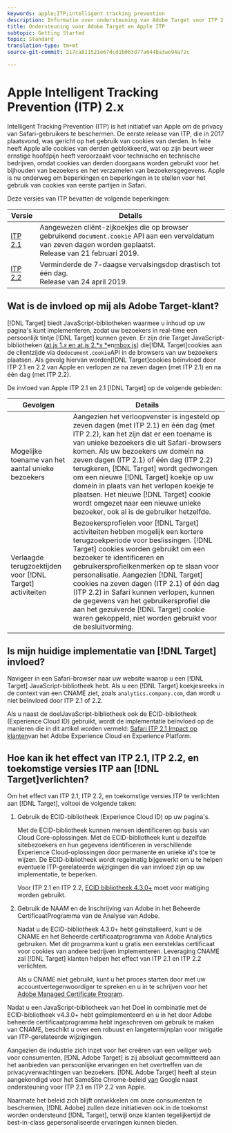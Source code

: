 ```yaml
---
keywords: apple;ITP;intelligent tracking prevention
description: Informatie over ondersteuning van Adobe Target voor ITP 2.1 en ITP 2.2 van Apple via de Experience Cloud ID-bibliotheek 4.3.
title: Ondersteuning voor Adobe Target en Apple ITP
subtopic: Getting Started
topic: Standard
translation-type: tm+mt
source-git-commit: 217ca811521e67dcd1b063d77a644ba3ae94a72c

---
```



# Apple Intelligent Tracking Prevention (ITP) 2.x

Intelligent Tracking Prevention (ITP) is het initiatief van Apple om de privacy van Safari-gebruikers te beschermen. De eerste release van ITP, die in 2017 plaatsvond, was gericht op het gebruik van cookies van derden. In feite heeft Apple alle cookies van derden geblokkeerd, wat op zijn beurt weer ernstige hoofdpijn heeft veroorzaakt voor technische en technische bedrijven, omdat cookies van derden doorgaans worden gebruikt voor het bijhouden van bezoekers en het verzamelen van bezoekersgegevens. Apple is nu onderweg om beperkingen en beperkingen in te stellen voor het gebruik van cookies van eerste partijen in Safari.

Deze versies van ITP bevatten de volgende beperkingen:

| Versie | Details |
| --- | --- |
| [ITP 2.1](https://webkit.org/blog/8613/intelligent-tracking-prevention-2-1/) | Aangewezen cliënt-zijkoekjes die op browser gebruikend `document.cookie` API aan een vervaldatum van zeven dagen worden geplaatst.<br>Release van 21 februari 2019. |
| [ITP 2.2](https://webkit.org/blog/8828/intelligent-tracking-prevention-2-2/) | Verminderde de 7-daagse vervalsingsdop drastisch tot één dag.<br>Release van 24 april 2019. |

## Wat is de invloed op mij als Adobe Target-klant?

[!DNL Target] biedt JavaScript-bibliotheken waarmee u inhoud op uw pagina&#39;s kunt implementeren, zodat uw bezoekers in real-time een persoonlijk tintje [!DNL Target] kunnen geven. Er zijn drie Target JavaScript-bibliotheken ([at.js 1.*x* en at.js 2.*x *](/help/c-implementing-target/c-implementing-target-for-client-side-web/c-how-atjs-works/how-atjs-works.md)en[mbox.js](/help/c-implementing-target/c-implementing-target-for-client-side-web/t-mbox-download/mbox-download.md)) die[!DNL Target]cookies aan de clientzijde via de`document.cookie`API in de browsers van uw bezoekers plaatsen. Als gevolg hiervan worden[!DNL Target]cookies beïnvloed door ITP 2.1 en 2.2 van Apple en verlopen ze na zeven dagen (met ITP 2.1) en na één dag (met ITP 2.2).

De invloed van Apple ITP 2.1 en 2.1 [!DNL Target] op de volgende gebieden:

| Gevolgen | Details |
| --- | --- |
| Mogelijke toename van het aantal unieke bezoekers | Aangezien het verloopvenster is ingesteld op zeven dagen (met ITP 2.1) en één dag (met ITP 2.2), kan het zijn dat er een toename is van unieke bezoekers die uit Safari-browsers komen. Als uw bezoekers uw domein na zeven dagen (ITP 2.1) of één dag (ITP 2.2) terugkeren, [!DNL Target] wordt gedwongen om een nieuwe [!DNL Target] koekje op uw domein in plaats van het verlopen koekje te plaatsen. Het nieuwe [!DNL Target] cookie wordt omgezet naar een nieuwe unieke bezoeker, ook al is de gebruiker hetzelfde. |
| Verlaagde terugzoektijden voor [!DNL Target] activiteiten | Bezoekersprofielen voor [!DNL Target] activiteiten hebben mogelijk een kortere terugzoekperiode voor beslissingen. [!DNL Target] cookies worden gebruikt om een bezoeker te identificeren en gebruikersprofielkenmerken op te slaan voor personalisatie. Aangezien [!DNL Target] cookies na zeven dagen (ITP 2.1) of één dag (ITP 2.2) in Safari kunnen verlopen, kunnen de gegevens van het gebruikersprofiel die aan het gezuiverde [!DNL Target] cookie waren gekoppeld, niet worden gebruikt voor de besluitvorming. |

## Is mijn huidige implementatie van [!DNL Target] invloed?

Navigeer in een Safari-browser naar uw website waarop u een [!DNL Target] JavaScript-bibliotheek hebt. Als u een [!DNL Target] koekjesreeks in de context van een CNAME ziet, zoals `analytics.company.com`, dan wordt u niet beïnvloed door ITP 2.1 of 2.2.

Als u naast de doelJavaScript-bibliotheek ook de ECID-bibliotheek (Experience Cloud ID) gebruikt, wordt de implementatie beïnvloed op de manieren die in dit artikel worden vermeld: [Safari ITP 2.1 Impact op klanten](https://medium.com/adobetech/safari-itp-2-1-impact-on-adobe-experience-cloud-customers-9439cecb55ac)van het Adobe Experience Cloud en Experience Platform.

## Hoe kan ik het effect van ITP 2.1, ITP 2.2, en toekomstige versies ITP aan [!DNL Target]verlichten?

Om het effect van ITP 2.1, ITP 2.2, en toekomstige versies ITP te verlichten aan [!DNL Target], voltooi de volgende taken:

1. Gebruik de ECID-bibliotheek (Experience Cloud ID) op uw pagina&#39;s.

   Met de ECID-bibliotheek kunnen mensen identificeren op basis van Cloud Core-oplossingen. Met de ECID-bibliotheek kunt u dezelfde sitebezoekers en hun gegevens identificeren in verschillende Experience Cloud-oplossingen door permanente en unieke id&#39;s toe te wijzen. De ECID-bibliotheek wordt regelmatig bijgewerkt om u te helpen eventuele ITP-gerelateerde wijzigingen die van invloed zijn op uw implementatie, te beperken.

   Voor ITP 2.1 en ITP 2.2, [ECID bibliotheek 4.3.0+](https://docs.adobe.com/content/help/en/id-service/using/release-notes/release-notes.html) moet voor matiging worden gebruikt.

1. Gebruik de NAAM en de Inschrijving van Adobe in het Beheerde CertificaatProgramma van de Analyse van Adobe.

   Nadat u de ECID-bibliotheek 4.3.0+ hebt geïnstalleerd, kunt u de CNAME en het Beheerde certificaatprogramma van Adobe Analytics gebruiken. Met dit programma kunt u gratis een eersteklas certificaat voor cookies van andere bedrijven implementeren. Leveraging CNAME zal [!DNL Target] klanten helpen het effect van ITP 2.1 en ITP 2.2 verlichten.

   Als u CNAME niet gebruikt, kunt u het proces starten door met uw accountvertegenwoordiger te spreken en u in te schrijven voor het [Adobe Managed Certificate Program](https://docs.adobe.com/content/help/en/core-services/interface/ec-cookies/cookies-first-party.html#adobe-managed-certificate-program).

Nadat u een JavaScript-bibliotheek van het Doel in combinatie met de ECID-bibliotheek v4.3.0+ hebt geïmplementeerd en u in het door Adobe beheerde certificaatprogramma hebt ingeschreven om gebruik te maken van CNAME, beschikt u over een robuust en langetermijnplan voor mitigatie van ITP-gerelateerde wijzigingen.

Aangezien de industrie zich inzet voor het creëren van een veiliger web voor consumenten, [!DNL Adobe Target] is zij absoluut gecommitteerd aan het aanbieden van persoonlijke ervaringen en het overtreffen van de privacyverwachtingen van bezoekers. [!DNL Adobe Target] heeft al steun aangekondigd voor het SameSite Chrome-beleid [van](/help/c-implementing-target/c-considerations-before-you-implement-target/c-privacy/google-chrome-samesite-cookie-policies.md) Google naast ondersteuning voor ITP 2.1 en ITP 2.2 van Apple.

Naarmate het beleid zich blijft ontwikkelen om onze consumenten te beschermen, [!DNL Adobe] zullen deze initiatieven ook in de toekomst worden ondersteund [!DNL Target], terwijl onze klanten tegelijkertijd de best-in-class gepersonaliseerde ervaringen kunnen bieden.
